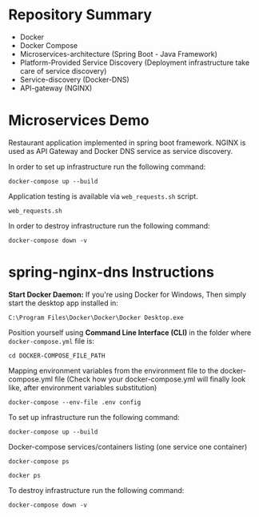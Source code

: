 # Repository Summary
* Docker  
* Docker Compose
* Microservices-architecture (Spring Boot - Java Framework)
* Platform-Provided Service Discovery (Deployment infrastructure take care of service discovery)
* Service-discovery (Docker-DNS)
* API-gateway (NGINX)
# Microservices Demo

Restaurant application implemented in spring boot framework. NGINX is used as
API Gateway and Docker DNS service as service discovery.

In order to set up infrastructure run the following command:
```
docker-compose up --build
```

Application testing is available via `web_requests.sh` script.
```
web_requests.sh
```
In order to destroy infrastructure run the following command:
```
docker-compose down -v
```
# spring-nginx-dns Instructions
**Start Docker Daemon:** If you're using Docker for Windows, Then simply start the desktop app installed in:
```
C:\Program Files\Docker\Docker\Docker Desktop.exe
```
Position yourself using **Command Line Interface (CLI)** in the folder where `docker-compose.yml` file is:
```
cd DOCKER-COMPOSE_FILE_PATH
```
Mapping environment variables from the environment file to the docker-compose.yml file (Check how your docker-compose.yml will finally look like, after environment variables substitution)
```
docker-compose --env-file .env config
```
To set up infrastructure run the following command:
```
docker-compose up --build
```
Docker-compose services/containers listing (one service one container)
```
docker-compose ps
```
```
docker ps
```
To destroy infrastructure run the following command:
```
docker-compose down -v
```
